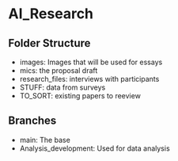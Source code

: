# AI_Research

## Folder Structure

- images: Images that will be used for essays
- mics: the proposal draft
- research_files: interviews with participants
- STUFF: data from surveys
- TO_SORT: existing papers to reeview 

## Branches

- main: The base
- Analysis_development: Used for data analysis